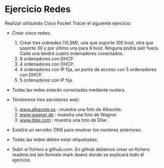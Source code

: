 # Ejercicio Redes
Realizar utilizando Cisco Packet Tracer el siguiente ejercicio:  
- Crear cinco redes:  

    1. Crear tres subredes (VLSM), una que soporte 100 host, otra que soporte 30 y por último una para 6 host. Ninguna podrá salir fuera. Cada una tendrá cuatro ordenadores conectados.
    2. 8 ordenadores con DHCP.
    3. 4 ordenadores con DHCP.  
    4. 4 ordenadores con IP fija, un punto de acceso con 5 ordenadores con DHCP.
    5. 5 ordenadores con IP fija.  

- Todas las redes estarán conectadas mediante routers.
- Tendremos tres servidores web:    

    1. www.albacete.es : muestra una foto de Albacete.
    2. www.wagner.de : muestra una foto de Wagner.
    3. www.dilar.com : muestra una toto de Dílar.  

- Existirá un servidor DNS para resolver los nombres anteriores.
- Todas las redes deben estar etiquetadas.
- Subir el fichero a github.com. En github debemos crear un fichero readme.md (en formato mark down) donde se explicará todo el ejercicio.    
